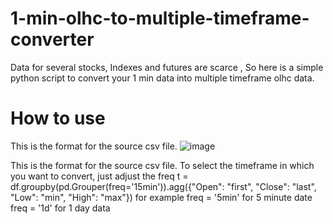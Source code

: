 # 1-min-olhc-to-multiple-timeframe-converter
Data for several stocks, Indexes and futures are scarce , So here is a simple python script to convert your 1 min data into multiple timeframe olhc data.

# How to use
This is the format for the source csv file.
![image](https://user-images.githubusercontent.com/84351843/186872211-e6cbe54b-e176-4814-9a82-b03e8c974915.png)


This is the format for the source csv file.
To select the timeframe in which you want to convert, just adjust the freq
t = df.groupby(pd.Grouper(freq='15min')).agg({"Open": "first", 
                                             "Close": "last", 
                                             "Low": "min", 
                                             "High": "max"})
for example freq = '5min' for 5 minute date
            freq = '1d' for 1 day data
                                             
